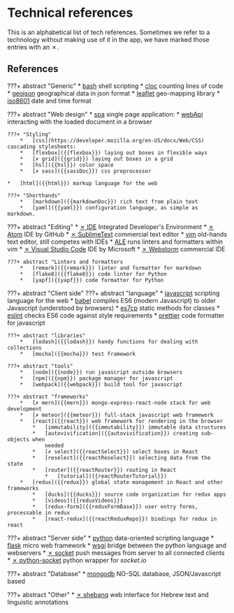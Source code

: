 # Technical references

This is an alphabetical list of tech references. Sometimes we refer to a
technology without making use of it in the app, we have marked those entries
with an ✗.

## References

???+ abstract "Generic"
    *   [bash]({{bash}}) shell scripting
    *   [cloc]({{cloc}}) counting lines of code
    *   [geojson]({{geojson}}) geographical data in json format
    *   [leaflet]({{leaflet}}) geo-mapping library
    *   [iso8601]({{iso8601}}) date and time format

???+ abstract "Web design"
    *   [spa]({{spa}}) single page application:
    *   [webApi]({{webApi}}) interacting with the loaded document in a browser

    ???+ "Styling"
        *   [css](https://developer.mozilla.org/en-US/docs/Web/CSS) cascading stylesheets:
        *   [flexbox]({{flexbox}}) laying out boxes in flexible ways
        *   [✗ grid]({{grid}}) laying out boxes in a grid
        *   [hsl]({{hsl}}) color space
        *   [✗ sass]({{sassDoc}}) css preprocessor

    *   [html]({{html}}) markup language for the web

    ???+ "Shorthands"
        *   [markdown]({{markdownDoc}}) rich text from plain text
        *   [yaml]({{yaml}}) configuration language, as simple as markdown.

???+ abstract "Editing"
    *   [✗ IDE]({{ide}}) Integrated Developer's Environment
    *   [✗ Atom]({{atom}}) IDE by GitHub
    *   [✗ SublimeText]({{sublimeText}}) commercial text editor
    *   [vim]({{vim}}) old-hands text editor, still competes with IDEs
        *   [ALE]({{ale}}) runs linters and formatters within vim
    *   [✗ Visual Studio Code]({{vsc}}) IDE by Microsoft
    *   [✗ Webstorm]({{webstorm}}) commercial IDE

    ???+ abstract "Linters and formatters
        *   [remark]({{remark}}) linter and formatter for markdown
        *   [flake8]({{flake8}}) code linter for Python
        *   [yapf]({{yapf}}) code formatter for Python

???+ abstract "Client side"
    ???+ abstract "language"
        *   [javascript]({{javascript}}) scripting language for the web
        *   [babel]({{babel}}) compiles ES6 (modern Javascript) to older Javascript
            (understood by browsers)
        *   [es7cp]({{es7cp}}) static methods for classes
        *   [eslint]({{eslint}}) checks ES6 code against style requirements
        *   [prettier]({{prettier}}) code formatter for javascript

    ???+ abstract "libraries"
        *   [lodash]({{lodash}}) handy functions for dealing with collections
        *   [mocha]({{mocha}}) test framework

    ???+ abstract "tools"
        *   [node]({{node}}) run javascript outside browsers
        *   [npm]({{npm}}) package manager for javascript
        *   [webpack]({{webpack}}) build tool for javascript

    ???+ abstract "frameworks"
        *   [✗ mern]({{mern}}) mongo-express-react-node stack for web development
        *   [✗ meteor]({{meteor}}) full-stack javascript web framework
        *   [react]({{react}}) web framework for rendering in the browser
            *   [immutability]({{immutability}}) immutable data structures
            *   [autovivification]({{autovivification}}) creating sub-objects when
                needed
            *   [✗ select]({{reactSelect}}) select boxes in React
            *   [reselect]({{reactReselect}}) selecting data from the state
            *   [router]({{reactRouter}}) routing in React
                *   [tutorial]({{reactRouterTutorial}})
        *   [redux]({{redux}}) global state management in React and other frameworks
            *   [ducks]({{ducks}}) source code organization for redux apps
            *   [videos]({{reduxVideos}})
            *   [redux-form]({{reduxFormBase}}) user entry forms, processable in redux
            *   [react-redux]({{reactReduxRepo}}) bindings for redux in react

???+ abstract "Server side"
    *   [python]({{python}}) data-oriented scripting language
    *   [flask]({{flask}}) micro web framework
    *   [wsgi]({{wsgi}}) bridge between the python language and webservers
    *   [✗ socket]({{socket}}) push messages from server to all connected clients
        *   [✗ python-socket]({{socketPython}}) python wrapper for *socket.io*

???+ abstract "Database"
    *   [mongodb]({{mongodb}}) NO-SQL database, JSON/Javascript based

???+ abstract "Other"
    *   [✗ shebanq]({{shebanq}}) web interface for Hebrew text and linguistic
        annotations

